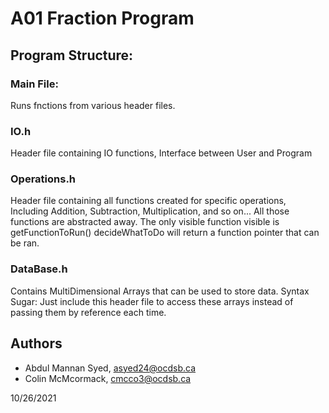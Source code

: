 # A01 Fraction Program

## Program Structure:

### Main File:
Runs fnctions from various header files.
    
### IO.h
Header file containing IO functions, 
Interface between User and Program 

### Operations.h
Header file containing all functions created for specific operations,
Including Addition, Subtraction, Multiplication, and so on...
All those functions are abstracted away.
The only visible function visible is getFunctionToRun()
decideWhatToDo will return a function pointer that can be ran.


### DataBase.h
Contains MultiDimensional Arrays that can be used to store data.
Syntax Sugar: Just include this header file to access these arrays instead
of passing them by reference each time.

## Authors

- Abdul Mannan Syed, asyed24@ocdsb.ca
- Colin McMcormack, cmcco3@ocdsb.ca

10/26/2021

